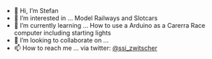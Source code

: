 - 👋 Hi, I’m Stefan
- 👀 I’m interested in ...
Model Railways and Slotcars
- 🌱 I’m currently learning ...
How to use a Arduino as a Carerra Race computer including starting lights
- 💞️ I’m looking to collaborate on ...
- 📫 How to reach me ... via twitter: [@ssi_zwitscher](https://twitter.com/ssi_zwitscher) 

<!---
ssie4273/ssie4273 is a ✨ special ✨ repository because its `README.md` (this file) appears on your GitHub profile.
You can click the Preview link to take a look at your changes.
--->
